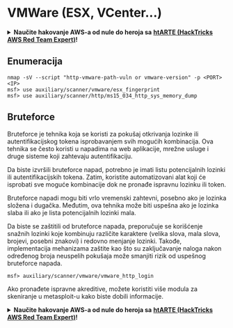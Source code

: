 # VMWare (ESX, VCenter...)

<details>

<summary><strong>Naučite hakovanje AWS-a od nule do heroja sa</strong> <a href="https://training.hacktricks.xyz/courses/arte"><strong>htARTE (HackTricks AWS Red Team Expert)</strong></a><strong>!</strong></summary>

Drugi načini podrške HackTricks-u:

* Ako želite da vidite **vašu kompaniju reklamiranu na HackTricks-u** ili **preuzmete HackTricks u PDF formatu** proverite [**PLANOVE ZA PRETPLATU**](https://github.com/sponsors/carlospolop)!
* Nabavite [**zvanični PEASS & HackTricks swag**](https://peass.creator-spring.com)
* Otkrijte [**The PEASS Family**](https://opensea.io/collection/the-peass-family), našu kolekciju ekskluzivnih [**NFT-ova**](https://opensea.io/collection/the-peass-family)
* **Pridružite se** 💬 [**Discord grupi**](https://discord.gg/hRep4RUj7f) ili [**telegram grupi**](https://t.me/peass) ili nas **pratite** na **Twitter-u** 🐦 [**@carlospolopm**](https://twitter.com/hacktricks\_live)**.**
* **Podelite svoje hakovanje trikove slanjem PR-ova na** [**HackTricks**](https://github.com/carlospolop/hacktricks) i [**HackTricks Cloud**](https://github.com/carlospolop/hacktricks-cloud) github repozitorijume.

</details>

## Enumeracija

```
nmap -sV --script "http-vmware-path-vuln or vmware-version" -p <PORT> <IP>
msf> use auxiliary/scanner/vmware/esx_fingerprint
msf> use auxiliary/scanner/http/ms15_034_http_sys_memory_dump
```

## Bruteforce

Bruteforce je tehnika koja se koristi za pokušaj otkrivanja lozinke ili autentifikacijskog tokena isprobavanjem svih mogućih kombinacija. Ova tehnika se često koristi u napadima na web aplikacije, mrežne usluge i druge sisteme koji zahtevaju autentifikaciju.

Da biste izvršili bruteforce napad, potrebno je imati listu potencijalnih lozinki ili autentifikacijskih tokena. Zatim, koristite automatizovani alat koji će isprobati sve moguće kombinacije dok ne pronađe ispravnu lozinku ili token.

Bruteforce napadi mogu biti vrlo vremenski zahtevni, posebno ako je lozinka složena i dugačka. Međutim, ova tehnika može biti uspešna ako je lozinka slaba ili ako je lista potencijalnih lozinki mala.

Da biste se zaštitili od bruteforce napada, preporučuje se korišćenje snažnih lozinki koje kombinuju različite karaktere (velika slova, mala slova, brojevi, posebni znakovi) i redovno menjanje lozinki. Takođe, implementacija mehanizama zaštite kao što su zaključavanje naloga nakon određenog broja neuspelih pokušaja može smanjiti rizik od uspešnog bruteforce napada.

```
msf> auxiliary/scanner/vmware/vmware_http_login
```

Ako pronađete ispravne akreditive, možete koristiti više modula za skeniranje u metasploit-u kako biste dobili informacije.

<details>

<summary><strong>Naučite hakovanje AWS-a od nule do heroja sa</strong> <a href="https://training.hacktricks.xyz/courses/arte"><strong>htARTE (HackTricks AWS Red Team Expert)</strong></a><strong>!</strong></summary>

Drugi načini podrške HackTricks-u:

* Ako želite videti **vašu kompaniju oglašenu u HackTricks-u** ili **preuzeti HackTricks u PDF formatu** proverite [**SUBSCRIPTION PLANS**](https://github.com/sponsors/carlospolop)!
* Nabavite [**zvanični PEASS & HackTricks swag**](https://peass.creator-spring.com)
* Otkrijte [**The PEASS Family**](https://opensea.io/collection/the-peass-family), našu kolekciju ekskluzivnih [**NFT-ova**](https://opensea.io/collection/the-peass-family)
* **Pridružite se** 💬 [**Discord grupi**](https://discord.gg/hRep4RUj7f) ili [**telegram grupi**](https://t.me/peass) ili nas **pratite** na **Twitter-u** 🐦 [**@carlospolopm**](https://twitter.com/hacktricks\_live)**.**
* **Podelite svoje hakovanje trikove slanjem PR-ova na** [**HackTricks**](https://github.com/carlospolop/hacktricks) i [**HackTricks Cloud**](https://github.com/carlospolop/hacktricks-cloud) github repozitorijume.

</details>
